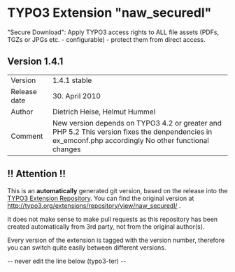 # TYPO3 Extension "naw_securedl"
"Secure Download": Apply TYPO3 access rights to ALL file assets (PDFs, TGZs or JPGs etc. - configurable) - protect them from direct access.

## Version 1.4.1




<table>
	<tr><td>Version</td><td>1.4.1 stable</td></tr>
	<tr><td>Release date</td><td>30. April 2010</td></tr>
	<tr><td>Author</td><td>Dietrich Heise, Helmut Hummel</td></tr>
	<tr><td>Comment</td><td>New version depends on TYPO3 4.2 or greater and PHP 5.2
This version fixes the denpendencies in ex_emconf.php accordingly
No other functional changes</td></tr>
</table>

## !! Attention !!
This is an **automatically** generated git version, based on the release into the [TYPO3 Extension Repository](http://www.typo3.org/extensions/).
You can find the original version at http://typo3.org/extensions/repository/view/naw_securedl/ .

It does not make sense to make pull requests as this repository has been created automatically from 3rd party, not from the original author(s).

Every version of the extension is tagged with the version number, therefore you can switch quite easily between different versions.


-- never edit the line below (typo3-ter) --